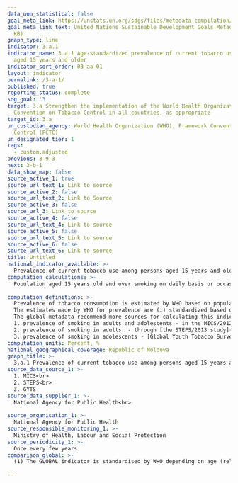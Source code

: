 ```yaml
---
data_non_statistical: false
goal_meta_link: https://unstats.un.org/sdgs/files/metadata-compilation/Metadata-Goal-3.pdf
goal_meta_link_text: United Nations Sustainable Development Goals Metadata (PDF 866
  KB)
graph_type: line
indicator: 3.a.1
indicator_name: 3.a.1 Age-standardized prevalence of current tobacco use among persons
  aged 15 years and older
indicator_sort_order: 03-aa-01
layout: indicator
permalink: /3-a-1/
published: true
reporting_status: complete
sdg_goal: '3'
target: 3.a Strengthen the implementation of the World Health Organization Framework
  Convention on Tobacco Control in all countries, as appropriate
target_id: 3.a
un_custodian_agency: World Health Organization (WHO), Framework Convention on Tobacco
  Control (FCTC)
un_designated_tier: 1
tags:
  - custom.adjusted
previous: 3-9-3
next: 3-b-1
data_show_map: false
source_active_1: true
source_url_text_1: Link to source
source_active_2: false
source_url_text_2: Link to Source
source_active_3: false
source_url_3: Link to source
source_active_4: false
source_url_text_4: Link to source
source_active_5: false
source_url_text_5: Link to source
source_active_6: false
source_url_text_6: Link to source
title: Untitled
national_indicator_available: >-
  Prevalence of current tobacco use among persons aged 15 years and older
computation_calculations: >-
  Population aged 15 years old and over smoking on daily basis or occasionally out of the total population aged 15 years old and over, multiplied by 100. <br> 
  
computation_definitions: >-
  Prevalence of tobacco consumption is estimated by WHO based on population surveys carried out at the national level, by taking over the data from the web pages or receiving the databases from the specialised institutions in the country.<br> 
  The estimates made by WHO for prevalence are (i) standardized based on the age so as to improve the international comparability and (ii) are calculated through different methods.<br> 
  The global metadata recommend more sources for calculating this indicator. The most recent data sources available for the RM:<br> 
  1. prevalence of smoking in adults and adolescents - in the MICS/2012 study the information regarding tobacco use (and namely the current use of different tobacco products) were collected among women and men aged 15-49 years old. As well, the study included the question about use of other tobacco products than cigarettes, such as cigars, hooka, cigarillos or pipe - but provided data are not representative.<br> 
  2. prevalence of smoking in adults  - through [the STEPS/2013 study](http://www.who.int/chp/steps) - include the tobacco smokers aged 18-69 years old. The next STEPS study was planned for 2018, which was postponed because of lack of resources.<br> 
  3. prevalence of smoking in adolescents - [Global Youth Tobacco Survey/2013 and 2019](https://www.who.int/tobacco/publications/surveillance/WHO-global-report-trends-prevalence-tobacco-smoking-annex-2.pdf?ua=1), pag.280 -  includes tobacco smokers aged 13-15 years old, including smoking of other types of tobacco use.
computation_units: Percent, %
national_geographical_coverage: Republic of Moldova
graph_title: >-
  3.a.1 Prevalence of current tobacco use among persons aged 15 years and older 
source_data_source_1: >-
  1. MICS<br> 
  2. STEPS<br> 
  3. GYTS
source_data_supplier_1: >-
  National Agency for Public Health<br> 
  
source_organisation_1: >-
  National Agency for Public Health
source_responsible_monitoring_1: >-
  Ministry of Health, Labour and Social Protection
source_periodicity_1: >-
  Once every few years
comparison_global: >-
  (1) The GLOBAL indicator is standardised by WHO depending on age (relevant for international comparability) and it is calculated through different methods, at the NATIONAL level - it is recommended to use the indicator without standardization
  
---
```

